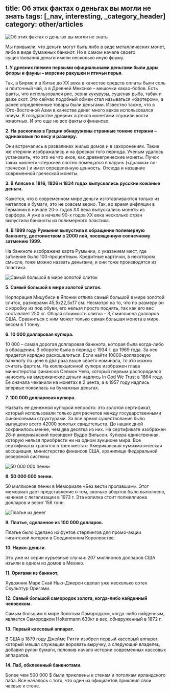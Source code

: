 title: Об этих фактах о деньгах вы могли не знать
tags: [_nav, interesting, _category_header]
category: other/articles
---

![Об этих фактах о деньгах вы могли не знать](/img/content/articles/article30_1.jpg)

Мы привыкли, что деньги могут быть либо в виде металлических монет, либо в виде бумажных банкнот. Но в самом начале своего существования деньги имели несколько иную форму.

__1. У древних племен первыми официальными деньгами были дары флоры и фауны – морские ракушки и птичьи перья__.

Так, в Бирме и в Китае до XX века в качестве средств оплаты были соль и плиточный чай, а в Древней Мексике – мешочки какао-бобов. Есть факты, что использовался рис, зерна кукурузы, сушеная рыба, табак и даже скот. Это сейчас подобный обмен стал называться «бартером», а ранее определенные товары были деньгами. Известно также, что в Юго-Восточной Азии в качестве денег много веков использовался опиум. В государстве древних ацтеков монетами служили кости животных. И это еще не все факты о финансах.

__2. На раскопках в Греции обнаружены странные тонкие стержни – одинаковые по весу и размеру.__

Они встречались в развалинах жилых домов и в захоронениях. Такие же стержни изображались и на фресках того периода. Ученым удалось установить, что это не что иное, как древнегреческие монеты. Пучок таких «монет»-стержней плотно помещался в ладонь («драхма» по-гречески ) и имел определенную ценность. Отсюда и название современной греческой монеты.

__3. В Аляске в 1816, 1826 и 1834 годах выпускались русские кожаные деньги.__

Кажется, что в современном мире деньги изготавливаются только из металлов и бумаги, это не совсем верно. Так, во время инфляции в Германии в начале 20-х годов XX века выпускались монеты из фарфора. А уже в начале 90-х годов XX века несколько стран выпустили банкноты из полимерного пластика.

__4. В 1999 году Румыния выпустила в обращение полимерную банкноту, достоинством в 2000 лей, посвященную солнечному затмению 1999.__

На банкноте изображена карта Румынии, с указанием мест, где затмение было 100-процентным. Кредитные карточки, в некотором смысле, тоже можно назвать деньгами, и они тоже производятся из пластика.

![Самый большой в мире золотой слиток](/img/content/articles/article30_1.jpg)

__5. Самый большой в мире золотой слиток.__

Корпорация Мицубиси в Японии отлила самый большой в мире золотой слиток, размерами 45,5х22,5х17 см. Несмотря на то, что по размеру он с коробку из под обуви, его нельзя просто поднять, так как его вес составляет 250 кг. Общая стоимость слитка – 3,7 миллиона долларов США. Сравниться с ним может только самая большая монета в мире, весом в 1 тонну.

__6. 10 000 долларовая купюра.__

10 000 – самая дорогая долларовая банкнота, которая была когда-либо в обращении. В обороте была в период с 1934 г. до 1969 года. За нее придется изрядно раскошелиться. Если найти 10000-долларовую банкноту по цене в два раза выше своего номинала, то это можно считать фартом. На коллекционной купюре изображен глава министерства финансов Сэлмон Чейз, который первым распорядился наносить на американские деньги надпись In God We Trust в 1864 году. Ее сначала чеканили на монетах в 2 цента, а в 1957 году надпись впервые появилась на бумажных деньгах.

__7. 100 000 долларовая купюра.__

Назвать ее денежной купюрой непросто: это золотой сертификат, который использовали только для расчетов между государственными финансовыми структурами. За все время существования было выпущено всего 42000 золотых свидетельств. До наших дней сохранилось менее, чем два десятка из них. На сертификате изображен 28-й американский президент Вудро Вильсон. Купюра единственная, которую нельзя приобрести ни на одном аукционе мира. Все сертификаты хранятся в трех местах: Американская нумизматическая ассоциация, министерство финансов США, хранилище Федеральной резервной системы.

![50 000 000 пенни](/img/content/articles/article30_2.jpg)

__8. 50 000 000 пенни.__

50 миллионов пенни в Мемориале «Без вести пропавшим». Этот мемориал дает представление о том, сколько абортов было выполнено, начиная с легализации в 1973 г. Эта копилка стоит полмиллиона долларов и весит 156 тонн.

![Платье из денег](/img/content/articles/article30_3.jpg)

__9. Платье, сделанное из 100 000 долларов.__

Платье было сделано из фунтов стерлингов для промо-акции гигантской лотереи в Соединенном Королевстве.

__10. Нарко-деньги.__

Это уже из серии курьезные случаи: 207 миллионов долларов США изъяли в одном из домов в Мехико.

__11. Оригами из банкнот.__

Художник Марк Скай Нью-Джерси сделал уже несколько сотен Скульптур Оригами.

__12. Самый большой самородок золота, когда-либо найденный человеком.__

Самым большим в мире Золотым Самородком, когда-либо найденным, является Самородком Holtermann 630кг в вес, обнаруженный в 1872 г.

__13. Первый кассовый аппарат.__

В США в 1879 году Джеймс Ритти изобрел первый кассовый аппарат, который мешал служащим воровать выручку, а следующий владелец добавил рулон бумаги, положив начало истории современных кассовых аппаратов.

__14. Паб, обклеенный банкнотами.__

Более чем 500 000 $ были приклеены к стенам и потолкам ирландского паба. Все началось с того, что один из официантов приклеил свои чаевые к стене.
